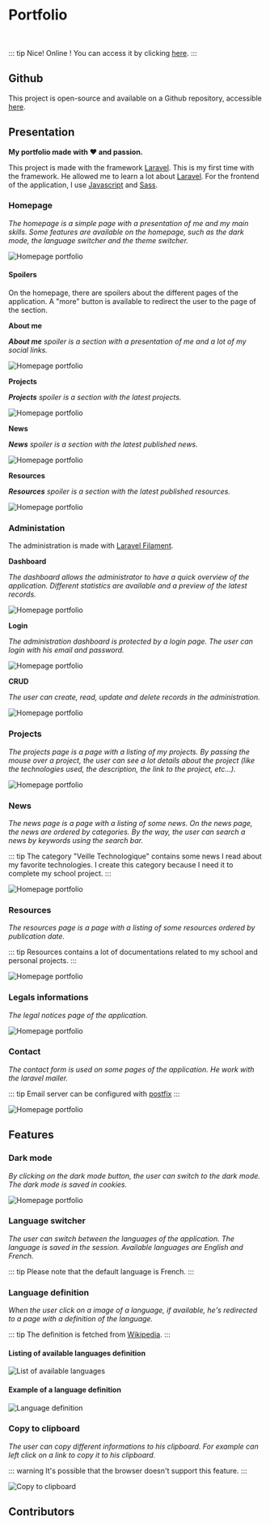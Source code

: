 <script setup>
import { VPTeamMembers } from 'vitepress/theme'

const additionalsMembers = []

const members = [
	...additionalsMembers,
  {
		avatar: "https://github.com/AlxisHenry.png",
		name: "Alexis Henry",
		title: "Contributor",
		links: [
			{ icon: "github", link: "https://github.com/Alxishenry" },
			{
				icon: "linkedin",
				link: "https://www.linkedin.com/in/alexishenry03",
			},
  	],
  },
];

</script>

# Portfolio <Badge type="tip" text="v3.7.3" />

<br>

::: tip Nice!
Online ! You can access it by clicking [here](https://alexishenry.eu).
:::

## Github

This project is open-source and available on a Github repository, accessible [here](https://github.com/AlxisHenry/alexishenry.eu). 

## Presentation

**My portfolio made with :heart: and passion.**

This project is made with the framework [Laravel](https://laravel.com/). This is my first time with the framework. He allowed me to learn a lot about [Laravel](https://laravel.com/). For the frontend of the application, I use [Javascript](https://www.javascript.com/) and [Sass](https://sass-lang.com/).

### Homepage

*The homepage is a simple page with a presentation of me and my main skills. Some features are available on the homepage, such as the dark mode, the language switcher and the theme switcher.*

![Homepage portfolio](/static/portfolio-home.png)

#### Spoilers

On the homepage, there are spoilers about the different pages of the application. A "more" button is available to redirect the user to the page of the section.

**About me**

***About me** spoiler is a section with a presentation of me and a lot of my social links.*

![Homepage portfolio](/static/portfolio-spoilers-about.png)

**Projects**

***Projects** spoiler is a section with the latest projects.*

![Homepage portfolio](/static/portfolio-spoilers-projects.png)

**News**

***News** spoiler is a section with the latest published news.*

![Homepage portfolio](/static/portfolio-spoilers-news.png)

**Resources**

***Resources** spoiler is a section with the latest published resources.*

![Homepage portfolio](/static/portfolio-spoilers-resources.png)

### Administation

The administration is made with [Laravel Filament](https://filamentadmin.com/).

**Dashboard**

*The dashboard allows the administrator to have a quick overview of the application. Different statistics are available and a preview of the latest records.*

![Homepage portfolio](/static/portfolio-admin.png)

**Login**

*The administration dashboard is protected by a login page. The user can login with his email and password.*

![Homepage portfolio](/static/portfolio-login.png)

**CRUD**

*The user can create, read, update and delete records in the administration.*

![Homepage portfolio](/static/portfolio-admin-example-records.png)

### Projects

*The projects page is a page with a listing of my projects. By passing the mouse over a project, the user can see a lot details about the project (like the technologies used, the description, the link to the project, etc...).*

![Homepage portfolio](/static/portfolio-projects.png)

### News

*The news page is a page with a listing of some news. On the news page, the news are ordered by categories. By the way, the user can search a news by keywords using the search bar.*

::: tip
The category "Veille Technologique" contains some news I read about my favorite technologies. I create this category because I need it to complete my school project.
:::

![Homepage portfolio](/static/portfolio-news.png)

### Resources

*The resources page is a page with a listing of some resources ordered by publication date.*

::: tip
Resources contains a lot of documentations related to my school and personal projects.
:::

![Homepage portfolio](/static/portfolio-resources.png)

### Legals informations

*The legal notices page of the application.*

![Homepage portfolio](/static/portfolio-legals.png)

### Contact

*The contact form is used on some pages of the application. He work with the laravel mailer.*

::: tip
Email server can be configured with [postfix](https://www.postfix.org/)
:::

![Homepage portfolio](/static/portfolio-contact.png)

## Features

### Dark mode  <Badge type="tip" text="release v3.1" />

*By clicking on the dark mode button, the user can switch to the dark mode. The dark mode is saved in cookies.*

![Homepage portfolio](/static/portfolio-home-dark.png)

### Language switcher  <Badge type="tip" text="released v3.7" />

*The user can switch between the languages of the application. The language is saved in the session. Available languages are English and French.*	

::: tip
Please note that the default language is French.
:::


### Language definition

*When the user click on a image of a language, if available, he's redirected to a page with a definition of the language.*

::: tip
The definition is fetched from [Wikipedia](https://www.wikipedia.org/).
:::

#### Listing of available languages definition

![List of available languages](/static/portfolio-languages.png)

#### Example of a language definition

![Language definition](/static/portfolio-language.png)

### Copy to clipboard

*The user can copy different informations to his clipboard. For example can left click on a link to copy it to his clipboard.*

::: warning
It's possible that the browser doesn't support this feature.
:::

![Copy to clipboard](/static/portfolio-copy-to-clipboard.png)

## Contributors

<VPTeamMembers size="medium" :members="members" />
